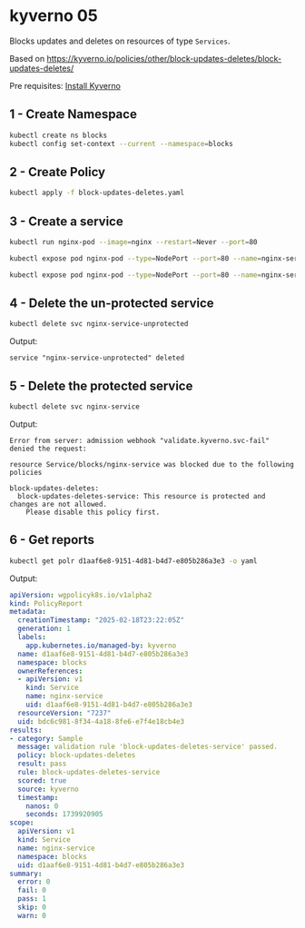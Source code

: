 # kyverno 05

Blocks updates and deletes on resources of type `Services`.

Based on https://kyverno.io/policies/other/block-updates-deletes/block-updates-deletes/

Pre requisites: [Install Kyverno](../readme.md)

## 1 - Create Namespace

```bash
kubectl create ns blocks
kubectl config set-context --current --namespace=blocks
```

## 2 - Create Policy 

```bash
kubectl apply -f block-updates-deletes.yaml
```

## 3 - Create a service

```bash
kubectl run nginx-pod --image=nginx --restart=Never --port=80 

kubectl expose pod nginx-pod --type=NodePort --port=80 --name=nginx-service --labels='protected=true'

kubectl expose pod nginx-pod --type=NodePort --port=80 --name=nginx-service-unprotected 
```

## 4 - Delete the un-protected service

```bash
kubectl delete svc nginx-service-unprotected
```
Output:
```Text
service "nginx-service-unprotected" deleted
```


## 5 - Delete the protected service

```bash
kubectl delete svc nginx-service
```
Output:
```Text
Error from server: admission webhook "validate.kyverno.svc-fail" denied the request: 

resource Service/blocks/nginx-service was blocked due to the following policies 

block-updates-deletes:
  block-updates-deletes-service: This resource is protected and changes are not allowed.
    Please disable this policy first.
```


## 6 - Get reports

```bash
kubectl get polr d1aaf6e8-9151-4d81-b4d7-e805b286a3e3 -o yaml
```
Output:
```yaml
apiVersion: wgpolicyk8s.io/v1alpha2
kind: PolicyReport
metadata:
  creationTimestamp: "2025-02-18T23:22:05Z"
  generation: 1
  labels:
    app.kubernetes.io/managed-by: kyverno
  name: d1aaf6e8-9151-4d81-b4d7-e805b286a3e3
  namespace: blocks
  ownerReferences:
  - apiVersion: v1
    kind: Service
    name: nginx-service
    uid: d1aaf6e8-9151-4d81-b4d7-e805b286a3e3
  resourceVersion: "7237"
  uid: bdc6c981-8f34-4a18-8fe6-e7f4e18cb4e3
results:
- category: Sample
  message: validation rule 'block-updates-deletes-service' passed.
  policy: block-updates-deletes
  result: pass
  rule: block-updates-deletes-service
  scored: true
  source: kyverno
  timestamp:
    nanos: 0
    seconds: 1739920905
scope:
  apiVersion: v1
  kind: Service
  name: nginx-service
  namespace: blocks
  uid: d1aaf6e8-9151-4d81-b4d7-e805b286a3e3
summary:
  error: 0
  fail: 0
  pass: 1
  skip: 0
  warn: 0
```


